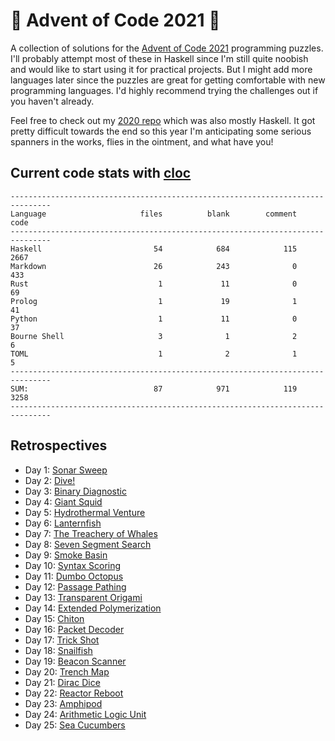 # 🎄 Advent of Code 2021 🎄

A collection of solutions for the [Advent of Code 2021](https://adventofcode.com/2021/) programming puzzles. I'll probably attempt most of these in Haskell since I'm still quite noobish and would like to start using it for practical projects. But I might add more languages later since the puzzles are great for getting comfortable with new programming languages. I'd highly recommend trying the challenges out if you haven't already.

Feel free to check out my [2020 repo](https://github.com/DestyNova/advent_of_code_2020) which was also mostly Haskell. It got pretty difficult towards the end so this year I'm anticipating some serious spanners in the works, flies in the ointment, and what have you!

## Current code stats with [cloc](https://github.com/AlDanial/cloc)

```
-------------------------------------------------------------------------------
Language                     files          blank        comment           code
-------------------------------------------------------------------------------
Haskell                         54            684            115           2667
Markdown                        26            243              0            433
Rust                             1             11              0             69
Prolog                           1             19              1             41
Python                           1             11              0             37
Bourne Shell                     3              1              2              6
TOML                             1              2              1              5
-------------------------------------------------------------------------------
SUM:                            87            971            119           3258
-------------------------------------------------------------------------------
```

## Retrospectives

* Day 1: [Sonar Sweep](https://github.com/DestyNova/advent_of_code_2021/blob/main/day1/retro.md)
* Day 2: [Dive!](https://github.com/DestyNova/advent_of_code_2021/blob/main/day2/retro.md)
* Day 3: [Binary Diagnostic](https://github.com/DestyNova/advent_of_code_2021/blob/main/day3/retro.md)
* Day 4: [Giant Squid](https://github.com/DestyNova/advent_of_code_2021/blob/main/day4/retro.md)
* Day 5: [Hydrothermal Venture](https://github.com/DestyNova/advent_of_code_2021/blob/main/day5/retro.md)
* Day 6: [Lanternfish](https://github.com/DestyNova/advent_of_code_2021/blob/main/day6/retro.md)
* Day 7: [The Treachery of Whales](https://github.com/DestyNova/advent_of_code_2021/blob/main/day7/retro.md)
* Day 8: [Seven Segment Search](https://github.com/DestyNova/advent_of_code_2021/blob/main/day8/retro.md)
* Day 9: [Smoke Basin](https://github.com/DestyNova/advent_of_code_2021/blob/main/day9/retro.md)
* Day 10: [Syntax Scoring](https://github.com/DestyNova/advent_of_code_2021/blob/main/day10/retro.md)
* Day 11: [Dumbo Octopus](https://github.com/DestyNova/advent_of_code_2021/blob/main/day11/retro.md)
* Day 12: [Passage Pathing](https://github.com/DestyNova/advent_of_code_2021/blob/main/day12/retro.md)
* Day 13: [Transparent Origami](https://github.com/DestyNova/advent_of_code_2021/blob/main/day13/retro.md)
* Day 14: [Extended Polymerization](https://github.com/DestyNova/advent_of_code_2021/blob/main/day14/retro.md)
* Day 15: [Chiton](https://github.com/DestyNova/advent_of_code_2021/blob/main/day15/retro.md)
* Day 16: [Packet Decoder](https://github.com/DestyNova/advent_of_code_2021/blob/main/day16/retro.md)
* Day 17: [Trick Shot](https://github.com/DestyNova/advent_of_code_2021/blob/main/day17/retro.md)
* Day 18: [Snailfish](https://github.com/DestyNova/advent_of_code_2021/blob/main/day18/retro.md)
* Day 19: [Beacon Scanner](https://github.com/DestyNova/advent_of_code_2021/blob/main/day19/retro.md)
* Day 20: [Trench Map](https://github.com/DestyNova/advent_of_code_2021/blob/main/day20/retro.md)
* Day 21: [Dirac Dice](https://github.com/DestyNova/advent_of_code_2021/blob/main/day21/retro.md)
* Day 22: [Reactor Reboot](https://github.com/DestyNova/advent_of_code_2021/blob/main/day22/retro.md)
* Day 23: [Amphipod](https://github.com/DestyNova/advent_of_code_2021/blob/main/day23/retro.md)
* Day 24: [Arithmetic Logic Unit](https://github.com/DestyNova/advent_of_code_2021/blob/main/day24/retro.md)
* Day 25: [Sea Cucumbers](https://github.com/DestyNova/advent_of_code_2021/blob/main/day25/retro.md)
